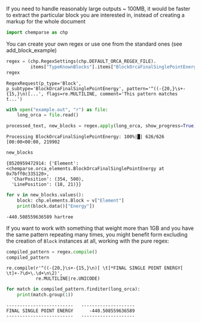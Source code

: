 If you need to handle reasonably large outputs ~ 100MB, it would be faster to extract the particular block you are interested in, instead of creating a markup for the whole document


```python
import chemparse as chp
```

You can create your own regex or use one from the standard ones (see add_block_example)


```python
regex = (chp.RegexSettings(chp.DEFAULT_ORCA_REGEX_FILE).
         items["TypeKnownBlocks"].items["BlockOrcaFinalSinglePointEnergy"])
regex
```




    RegexRequest(p_type='Block', p_subtype='BlockOrcaFinalSinglePointEnergy', pattern='^((-{20,}\s+-{15,}\n)[...', flags=re.MULTILINE, comment='This pattern matches t...')




```python
with open("example.out", "r") as file:
    long_orca = file.read()
```


```python
processed_text, new_blocks = regex.apply(long_orca, show_progress=True)
```

    Processing BlockOrcaFinalSinglePointEnergy: 100%|█| 626/626 [00:00<00:00, 219902



```python
new_blocks
```




    {8520959472914: {'Element': <chemparse.orca_elements.BlockOrcaFinalSinglePointEnergy at 0x7bff0c335120>,
      'CharPosition': (354, 500),
      'LinePosition': (18, 21)}}




```python
for v in new_blocks.values():
    block: chp.elements.Block = v["Element"]
    print(block.data()["Energy"])
```

    -440.508559636589 hartree


If you want to work with something that weight more than 1GB and you have the same pattern repeating many times, you might benefit form excluding the creation of `Block` instances at all, working with the pure regex: 


```python
compiled_pattern = regex.compile()
compiled_pattern
```




    re.compile(r'^((-{20,}\s+-{15,}\n)[ \t]*FINAL SINGLE POINT ENERGY[ \t]+-?\d+\.\d+\n\2)',
               re.MULTILINE|re.UNICODE)




```python
for match in compiled_pattern.finditer(long_orca):
    print(match.group(1))
```

    -------------------------   --------------------
    FINAL SINGLE POINT ENERGY      -440.508559636589
    -------------------------   --------------------
    



```python

```

